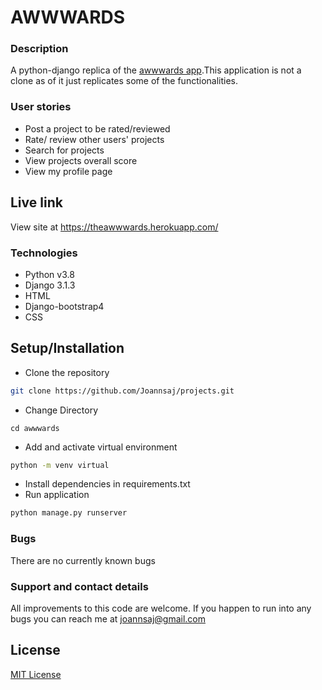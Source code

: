 # AWWWARDS

### Description
A python-django replica of the [awwwards app](https://www.awwwards.com/).This application is not a clone as of it just replicates some of the functionalities.

### User stories
* Post a project to be rated/reviewed
* Rate/ review other users' projects
* Search for projects 
* View projects overall score
* View my profile page

## Live link
View site at https://theawwwards.herokuapp.com/

### Technologies
* Python v3.8
* Django 3.1.3
* HTML
* Django-bootstrap4
* CSS

## Setup/Installation
* Clone the repository
```bash
git clone https://github.com/Joannsaj/projects.git
```
* Change Directory
```
cd awwwards
```
* Add and activate virtual environment
```bash
python -m venv virtual
```
* Install dependencies in requirements.txt
* Run application
```bash
python manage.py runserver
```
### Bugs
There are no currently known bugs

### Support and contact details
All improvements to this code are welcome. If you happen to run into any bugs you can reach me at joannsaj@gmail.com

## License
[MIT License](LICENSE)